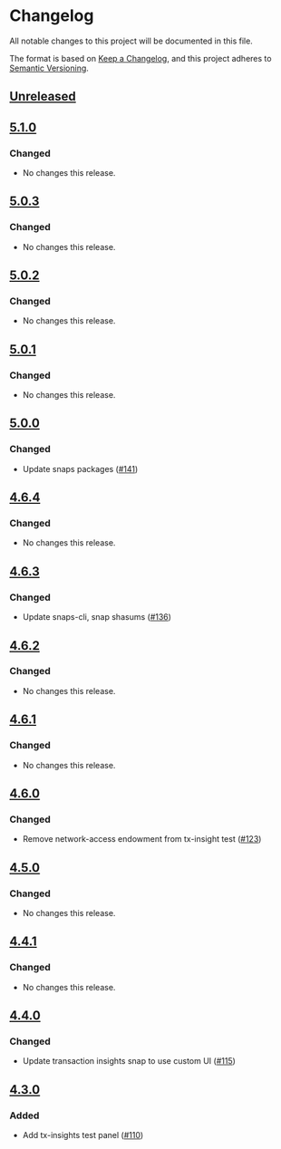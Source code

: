 # Changelog
All notable changes to this project will be documented in this file.

The format is based on [Keep a Changelog](https://keepachangelog.com/en/1.0.0/),
and this project adheres to [Semantic Versioning](https://semver.org/spec/v2.0.0.html).

## [Unreleased]

## [5.1.0]
### Changed
- No changes this release.

## [5.0.3]
### Changed
- No changes this release.

## [5.0.2]
### Changed
- No changes this release.

## [5.0.1]
### Changed
- No changes this release.

## [5.0.0]
### Changed
- Update snaps packages ([#141](https://github.com/MetaMask/test-snaps/pull/141))

## [4.6.4]
### Changed
- No changes this release.

## [4.6.3]
### Changed
- Update snaps-cli, snap shasums ([#136](https://github.com/MetaMask/test-snaps/pull/136))

## [4.6.2]
### Changed
- No changes this release.

## [4.6.1]
### Changed
- No changes this release.

## [4.6.0]
### Changed
- Remove network-access endowment from tx-insight test ([#123](https://github.com/MetaMask/test-snaps/pull/123))

## [4.5.0]
### Changed
- No changes this release.

## [4.4.1]
### Changed
- No changes this release.

## [4.4.0]
### Changed
- Update transaction insights snap to use custom UI ([#115](https://github.com/MetaMask/test-snaps/pull/115))

## [4.3.0]
### Added
- Add tx-insights test panel ([#110](https://github.com/MetaMask/test-snaps/pull/110))

[Unreleased]: https://github.com/MetaMask/test-snaps/compare/v5.1.0...HEAD
[5.1.0]: https://github.com/MetaMask/test-snaps/compare/v5.0.3...v5.1.0
[5.0.3]: https://github.com/MetaMask/test-snaps/compare/v5.0.2...v5.0.3
[5.0.2]: https://github.com/MetaMask/test-snaps/compare/v5.0.1...v5.0.2
[5.0.1]: https://github.com/MetaMask/test-snaps/compare/v5.0.0...v5.0.1
[5.0.0]: https://github.com/MetaMask/test-snaps/compare/v4.6.4...v5.0.0
[4.6.4]: https://github.com/MetaMask/test-snaps/compare/v4.6.3...v4.6.4
[4.6.3]: https://github.com/MetaMask/test-snaps/compare/v4.6.2...v4.6.3
[4.6.2]: https://github.com/MetaMask/test-snaps/compare/v4.6.1...v4.6.2
[4.6.1]: https://github.com/MetaMask/test-snaps/compare/v4.6.0...v4.6.1
[4.6.0]: https://github.com/MetaMask/test-snaps/compare/v4.5.0...v4.6.0
[4.5.0]: https://github.com/MetaMask/test-snaps/compare/v4.4.1...v4.5.0
[4.4.1]: https://github.com/MetaMask/test-snaps/compare/v4.4.0...v4.4.1
[4.4.0]: https://github.com/MetaMask/test-snaps/compare/v4.3.0...v4.4.0
[4.3.0]: https://github.com/MetaMask/test-snaps/releases/tag/v4.3.0
